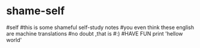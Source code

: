 # shame-self
#self
#this is some shameful self-study notes
#you even think these english are machine translations
#no doubt ,that is
#:)
#HAVE FUN
print 'hellow world'
